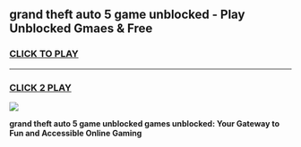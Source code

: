 
## grand theft auto 5 game unblocked - Play Unblocked Gmaes & Free
<h3>
<a href="https://premium.freeplayer.one?title=grand_theft_auto_5_game_unblocked&ref=20F">CLICK TO PLAY</a></h3>
<hr>

<h3>
<a href="https://premium.freeplayer.one?title=grand_theft_auto_5_game_unblocked&ref=20F">CLICK 2 PLAY</a>
  
</h3>

<a href="https://premium.freeplayer.one?title=grand_theft_auto_5_game_unblocked&ref=20F/"><img src="https://clearcache.store/games.png"></a>


**grand theft auto 5 game unblocked games unblocked: Your Gateway to Fun and Accessible Online Gaming**
